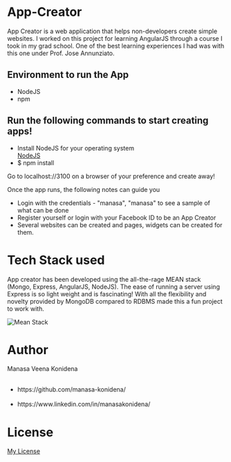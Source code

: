 <h1>App-Creator</h1>

<p>App Creator is a web application that helps non-developers create simple websites. I worked on this project for learning AngularJS through a course I took in my grad school. One of the best learning experiences I had was with this one under Prof. Jose Annunziato.</p> 

<h2>Environment to run the App</h2>

<ul>
	<li>NodeJS</li>
	<li>npm</li>
</ul>

<h2>Run the following commands to start creating apps!</h2>

<ul>
	<li>Install NodeJS for your operating system</li><a href="https://nodejs.org/en/download/">NodeJS</a>
	<li>$ npm install</li>
</ul>

<p>Go to localhost://3100 on a browser of your preference and create away!</p>
<p>Once the app runs, the following notes can guide you</p>



<ul>
	<li>Login with the credentials - "manasa", "manasa" to see a sample of what can be done</li>
	<li>Register yourself or login with your Facebook ID to be an App Creator</li>
	<li>Several websites can be created and pages, widgets can be created for them.</li>
</ul>

<h1>Tech Stack used</h1>
<p>App creator has been developed using the all-the-rage MEAN stack (Mongo, Express, AngularJS, NodeJS). The ease of running a server using Express is so light weight and is fascinating! With all the flexibility and novelty provided by MongoDB compared to RDBMS made this a fun project to work with.</p>

<div>
	<img src="http://evincedev.com/blog/wp-content/uploads/2017/07/Mean.jpg" alt="Mean Stack">
</div>

<h1>Author</h1>
<p>Manasa Veena Konidena</p>
<ul>
  <li>https://github.com/manasa-konidena/</li>
  <li>https://www.linkedin.com/in/manasakonidena/</li>
</ul>


<h1>License</h1>
<p><a href="https://github.com/manasa-konidena/App-Creator/blob/master/LICENSE">My License</a></p>